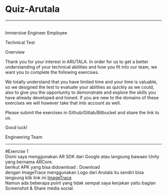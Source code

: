 # Quiz-Arutala
<hr>
<br>
Immersive Engineer Employee

Technical Test

Overview

Thank you for your interest in ARUTALA. In order for us to get a better understanding of your
technical abilities and how you fit into our team, we want you to complete the following
exercises.

We totally understand that you have limited time and your time is valuable, so we designed the
test to evaluate your abilities as quickly as we could, also to give you the opportunity to
demonstrate and explore the skills you have already developed and honed. If you are new to
the domains of these exercises we will however take that into account as well.

Please submit the exercises in Github/Gitlab/Bitbucket and share the link to us.

Good luck!

Engineering Team

<hr>

#Exercise 1
<br>
Disini saya menggunakan AR SDK dari Google atau langsung bawaan Unity yang bernama ARCore. <br>
berikut APK yang bisa didownload : <a herf="https://drive.google.com/file/d/1sMxi5dErcyw00Im12-EQ9L1YrhEGuFKM/view?usp=sharing">Download </a> <br>
dengan ImageTrace menggunakan Logo dari Arutala itu sendiri bisa langsung klik link ini <a href="http://bit.ly/316MZtT"> ImageTrace</a> <br>
Namun ada beberapa point yang tidak sempat saya kerjakan yaitu bagian Screenshot & Share media social.

